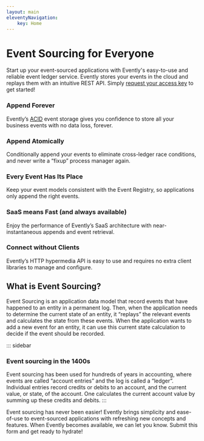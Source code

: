 ```yaml
---
layout: main
eleventyNavigation:
    key: Home
---
```


# Event Sourcing for Everyone

Start up your event-sourced applications with Evently's easy-to-use and reliable event ledger service. Evently stores your events in the cloud and replays them with an intuitive REST API. Simply [request your access key](preview-signup) to get started!

### Append Forever

Evently’s [ACID](acid) event storage gives you confidence to store all your business events with no data loss, forever.

### Append Atomically

Conditionally append your events to eliminate cross-ledger race conditions, and never write a “fixup” process manager again.

### Every Event Has Its Place

Keep your event models consistent with the Event Registry, so applications only append the right events.

### SaaS means Fast (and always available)

Enjoy the performance of Evently’s SaaS architecture with near-instantaneous appends and event retrieval.

### Connect without Clients

Evently’s HTTP hypermedia API is easy to use and requires no extra client libraries to manage and configure.

## What is Event Sourcing?

Event Sourcing is an application data model that record events that have happened to an entity in a permanent log. Then, when the application needs to determine the current state of an entity, it “replays” the relevant events and calculates the state from these events. When the application wants to add a new event for an entity, it can use this current state calculation to decide if the event should be recorded.

::: sidebar

### Event sourcing in the 1400s

Event sourcing has been used for hundreds of years in accounting, where events are called “account entries” and the log is called a “ledger”. Individual entries record credits or debits to an account, and the current value, or state, of the account. One calculates the current account value by summing up these credits and debits.
:::

Event sourcing has never been easier! Evently brings simplicity and ease-of-use to event-sourced applications with
refreshing new concepts and features. When Evently becomes available, we can let you know. Submit this form and
get ready to hydrate!
